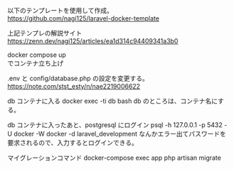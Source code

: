 以下のテンプレートを使用して作成。  
https://github.com/nagi125/laravel-docker-template

上記テンプレの解説サイト  
https://zenn.dev/nagi125/articles/ea1d314c94409341a3b0

docker compose up  
でコンテナ立ち上げ

.env と config/database.php の設定を変更する。
https://note.com/stst_esty/n/nae2219006622

db コンテナに入る
docker exec -ti db bash
db のところは、コンテナ名にする。

db コンテナに入ったあと、postgresql にログイン
psql -h 127.0.0.1 -p 5432 -U docker -W docker -d laravel_development
なんかエラー出てパスワードを要求されるので、入力するとログインできる。

マイグレーションコマンド
docker-compose exec app php artisan migrate
